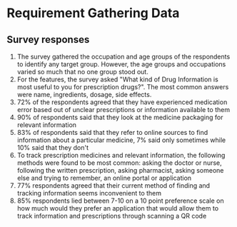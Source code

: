 # Requirement Gathering Data

## Survey responses
<ol>
  <li>The survey gathered the occupation and age groups of the respondents to identify any target group. However, the age groups and occupations varied so much that no one group stood out.</li>
  <li>For the features, the survey asked "What kind of Drug Information is most useful to you for prescription drugs?". The most common answers were name, ingredients, dosage, side effects. </li>
  <li>72% of the respondents agreed that they have experienced medication error based out of unclear prescriptions or information available to them</li>
  <li>90% of respondents said that they look at the medicine packaging for relevant information</li>
  <li>83% of respondents said that they refer to online sources to find information about a particular medicine, 7% said only sometimes while 10% said that they don't</li>
  <li>To track prescription medicines and relevant information, the following methods were found to be most common: asking the doctor or nurse, following the written prescription, asking pharmacist, asking someone else and trying to remember, an online portal or application</li>
  <li>77% respondents agreed that their current method of finding and tracking information seems inconvenient to them</li>
  <li>85% respondents lied between 7-10 on a 10 point preference scale on how much would they prefer an application that would allow them to track information and prescriptions through scanning a QR code</li>
 </ol>
